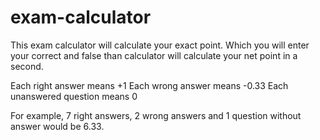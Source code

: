 # exam-calculator
This exam calculator will calculate your exact point. Which you will enter your correct and false than calculator will calculate your net point in a second.

Each right answer means +1
Each wrong answer means -0.33
Each unanswered question means 0

For example, 7 right answers, 2 wrong answers and 1 question without answer would be 6.33.

